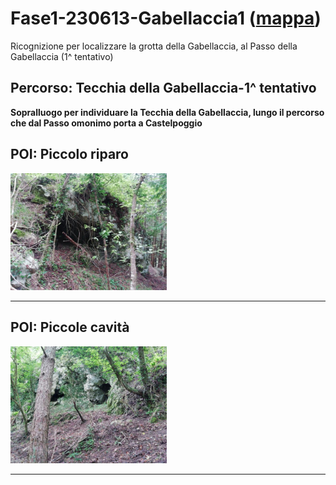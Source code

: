 # Fase1-230613-Gabellaccia1 ([mappa](https://umap.openstreetmap.fr/it/map/fase1-230613-gabellaccia_1041687?scaleControl=false&miniMap=false&scrollWheelZoom=false&zoomControl=true&editMode=disabled&moreControl=true&searchControl=null&tilelayersControl=null&embedControl=null&datalayersControl=true&onLoadPanel=none&captionBar=false&captionMenus=true))
Ricognizione per localizzare la grotta della Gabellaccia, al Passo della Gabellaccia (1^ tentativo)
## Percorso: Tecchia della Gabellaccia-1^ tentativo
**Sopralluogo per individuare la Tecchia della Gabellaccia, lungo il percorso che dal Passo omonimo porta a Castelpoggio**
## POI: Piccolo riparo
[<img src='/vignettes/54fe5501-6e86-4f8a-9ed1-c2caa7af9c16.jpg' width='250'/>](/vignettes/54fe5501-6e86-4f8a-9ed1-c2caa7af9c16.jpg) 

****
## POI: Piccole cavità
[<img src='/vignettes/5727918a-0ccf-4bbd-99d8-fe0cdf518b26.jpg' width='250'/>](/vignettes/5727918a-0ccf-4bbd-99d8-fe0cdf518b26.jpg) 

****
